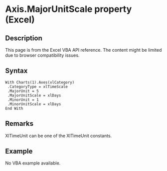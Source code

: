 # Axis.MajorUnitScale property (Excel)

## Description
This page is from the Excel VBA API reference. The content might be limited due to browser compatibility issues.

## Syntax
```vba
With Charts(1).Axes(xlCategory) 
 .CategoryType = xlTimeScale 
 .MajorUnit = 5 
 .MajorUnitScale = xlDays 
 .MinorUnit = 1 
 .MinorUnitScale = xlDays 
End With
```

## Remarks
XlTimeUnit can be one of the XlTimeUnit constants.

## Example
No VBA example available.
